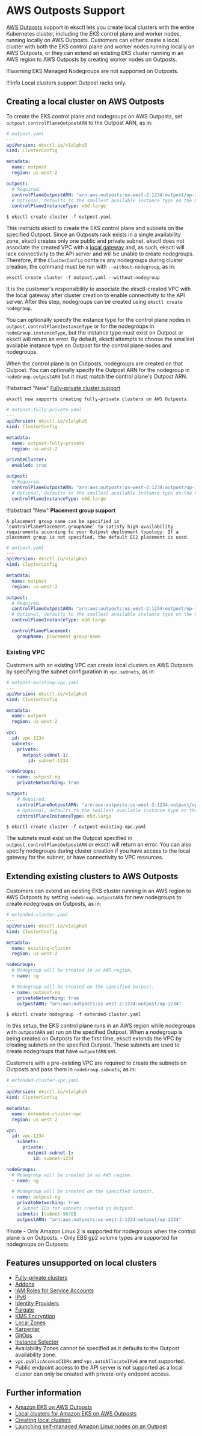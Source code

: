 # AWS Outposts Support

[AWS Outposts][eks-outposts] support in eksctl lets you create local clusters with the entire Kubernetes cluster, including the EKS control plane and worker nodes, running locally on AWS Outposts.
Customers can either create a local cluster with both the EKS control plane and worker nodes running locally on AWS Outposts, or they can extend an existing EKS cluster running in an AWS region
to AWS Outposts by creating worker nodes on Outposts.

!!!warning
    EKS Managed Nodegroups are not supported on Outposts.

!!!info
    Local clusters support Outpost racks only.


## Creating a local cluster on AWS Outposts

To create the EKS control plane and nodegroups on AWS Outposts, set `outpost.controlPlaneOutpostARN` to the Outpost ARN, as in:

```yaml
# outpost.yaml
---
apiVersion: eksctl.io/v1alpha5
kind: ClusterConfig

metadata:
  name: outpost
  region: us-west-2

outpost:
  # Required.
  controlPlaneOutpostARN: "arn:aws:outposts:us-west-2:1234:outpost/op-1234"
  # Optional, defaults to the smallest available instance type on the Outpost.
  controlPlaneInstanceType: m5d.large
```

```shell
$ eksctl create cluster -f outpost.yaml
```

This instructs eksctl to create the EKS control plane and subnets on the specified Outpost. Since an Outposts rack exists in a single availability zone, eksctl creates only one public and private subnet.
eksctl does not associate the created VPC with a [local gateway](https://docs.aws.amazon.com/outposts/latest/userguide/outposts-local-gateways.html) and, as such, eksctl will lack connectivity to the API server
and will be unable to create nodegroups. Therefore, if the `ClusterConfig` contains any nodegroups during cluster creation, the command must be run with `--without-nodegroup`,
as in:

```shell
eksctl create cluster -f outpost.yaml --without-nodegroup
```

It is the customer's responsibility to associate the eksctl-created VPC with the local gateway after cluster creation to enable connectivity to the API server. After this step, nodegroups can be created using `eksctl create nodegroup`.

You can optionally specify the instance type for the control plane nodes in `outpost.controlPlaneInstanceType` or for the nodegroups in `nodeGroup.instanceType`, but the instance type must exist on Outpost or eksctl will return an error.
By default, eksctl attempts to choose the smallest available instance type on Outpost for the control plane nodes and nodegroups.

When the control plane is on Outposts, nodegroups are created on that Outpost. You can optionally specify the Outpost ARN for the nodegroup in `nodeGroup.outpostARN` but it must match the control plane's Outpost ARN.


!!!abstract "New"
    [Fully-private cluster support](eks-private-cluster.md)

    eksctl now supports creating fully-private clusters on AWS Outposts.

```yaml
# outpost-fully-private.yaml
---
apiVersion: eksctl.io/v1alpha5
kind: ClusterConfig

metadata:
  name: outpost-fully-private
  region: us-west-2

privateCluster:
  enabled: true

outpost:
  # Required.
  controlPlaneOutpostARN: "arn:aws:outposts:us-west-2:1234:outpost/op-1234"
  # Optional, defaults to the smallest available instance type on the Outpost.
  controlPlaneInstanceType: m5d.large
```

!!!abstract "New"
    **Placement group support**

    A placement group name can be specified in `controlPlanePlacement.groupName` to satisfy high-availability requirements according to your Outpost deployment topology. If a placement group is not specified, the default EC2 placement is used.

```yaml
# outpost.yaml
---
apiVersion: eksctl.io/v1alpha5
kind: ClusterConfig

metadata:
  name: outpost
  region: us-west-2

outpost:
  # Required.
  controlPlaneOutpostARN: "arn:aws:outposts:us-west-2:1234:outpost/op-1234"
  # Optional, defaults to the smallest available instance type on the Outpost.
  controlPlaneInstanceType: m5d.large

  controlPlanePlacement:
    groupName: placement-group-name
```

### Existing VPC
Customers with an existing VPC can create local clusters on AWS Outposts by specifying the subnet configuration in `vpc.subnets`, as in:

```yaml
# outpost-existing-vpc.yaml
---
apiVersion: eksctl.io/v1alpha5
kind: ClusterConfig

metadata:
  name: outpost
  region: us-west-2

vpc:
  id: vpc-1234
  subnets:
    private:
      outpost-subnet-1:
        id: subnet-1234

nodeGroups:
  - name: outpost-ng
    privateNetworking: true

outpost:
    # Required.
    controlPlaneOutpostARN: "arn:aws:outposts:us-west-2:1234:outpost/op-1234"
    # Optional, defaults to the smallest available instance type on the Outpost.
    controlPlaneInstanceType: m5d.large
```

```shell
$ eksctl create cluster -f outpost-existing-vpc.yaml
```

The subnets must exist on the Outpost specified in `outpost.controlPlaneOutpostARN` or eksctl will return an error. You can also specify nodegroups during cluster creation if you have access
to the local gateway for the subnet, or have connectivity to VPC resources.

## Extending existing clusters to AWS Outposts
Customers can extend an existing EKS cluster running in an AWS region to AWS Outposts by setting `nodeGroup.outpostARN` for new nodegroups to create nodegroups on Outposts, as in:

```yaml
# extended-cluster.yaml
---
apiVersion: eksctl.io/v1alpha5
kind: ClusterConfig

metadata:
  name: existing-cluster
  region: us-west-2

nodeGroups:
  # Nodegroup will be created in an AWS region.
  - name: ng

  # Nodegroup will be created on the specified Outpost.
  - name: outpost-ng
    privateNetworking: true
    outpostARN: "arn:aws:outposts:us-west-2:1234:outpost/op-1234"

```

```shell
$ eksctl create nodegroup -f extended-cluster.yaml
```

In this setup, the EKS control plane runs in an AWS region while nodegroups with `outpostARN` set run on the specified Outpost.
When a nodegroup is being created on Outposts for the first time, eksctl extends the VPC by creating subnets on the specified Outpost. These subnets are used to create nodegroups that have `outpostARN` set.

Customers with a pre-existing VPC are required to create the subnets on Outposts and pass them in `nodeGroup.subnets`, as in:

```yaml
# extended-cluster-vpc.yaml
---
apiVersion: eksctl.io/v1alpha5
kind: ClusterConfig

metadata:
  name: extended-cluster-vpc
  region: us-west-2

vpc:
  id: vpc-1234
    subnets:
      private:
        outpost-subnet-1:
          id: subnet-1234

nodeGroups:
  # Nodegroup will be created in an AWS region.
  - name: ng

  # Nodegroup will be created on the specified Outpost.
  - name: outpost-ng
    privateNetworking: true
    # Subnet IDs for subnets created on Outpost.
    subnets: [subnet-5678]
    outpostARN: "arn:aws:outposts:us-west-2:1234:outpost/op-1234"
```

!!!note
    - Only Amazon Linux 2 is supported for nodegroups when the control plane is on Outposts.
    - Only EBS gp2 volume types are supported for nodegroups on Outposts.


## Features unsupported on local clusters
* [Fully-private clusters](/usage/eks-private-cluster)
* [Addons](/usage/addons)
* [IAM Roles for Service Accounts](/usage/iamserviceaccounts)
* [IPv6](/usage/vpc-ip-family)
* [Identity Providers](https://github.com/weaveworks/eksctl/blob/main/examples/27-oidc-provider.yaml)
* [Fargate](/usage/fargate-support)
* [KMS Encryption](/usage/kms-encryption)
* [Local Zones](https://github.com/weaveworks/eksctl/blob/main/examples/33-local-zones.yaml)
* [Karpenter](/usage/eksctl-karpenter)
* [GitOps](/usage/gitops-v2)
* [Instance Selector](/usage/instance-selector)
* Availability Zones cannot be specified as it defaults to the Outpost availability zone.
* `vpc.publicAccessCIDRs` and `vpc.autoAllocateIPv6` are not supported.
* Public endpoint access to the API server is not supported as a local cluster can only be created with private-only endpoint access.


## Further information

- [Amazon EKS on AWS Outposts][eks-outposts]
- [Local clusters for Amazon EKS on AWS Outposts](https://docs.aws.amazon.com/eks/latest/userguide/eks-outposts-local-cluster-overview.html)
- [Creating local clusters](https://docs.aws.amazon.com/eks/latest/userguide/eks-outposts-local-cluster-create.html)
- [Launching self-managed Amazon Linux nodes on an Outpost](https://docs.aws.amazon.com/eks/latest/userguide/eks-outposts-self-managed-nodes.html)


[eks-outposts]: https://docs.aws.amazon.com/eks/latest/userguide/eks-outposts.html
